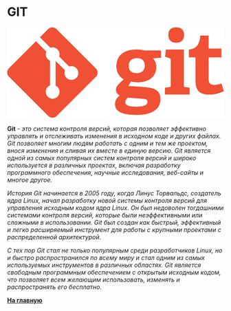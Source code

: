 # GIT

![logo](./logo/Git-Logo-1788C.png)

**Git** - *это система контроля версий, которая позволяет эффективно управлять и отслеживать изменения в исходном коде и других файлах. Git позволяет многим людям работать с одним и тем же проектом, внося изменения и сливая их вместе в единую версию. Git является одной из самых популярных систем контроля версий и широко используется в различных проектах, включая разработку программного обеспечения, научные исследования, веб-сайты и многое другое.*


*История Git начинается в 2005 году, когда Линус Торвальдс, создатель ядра Linux, начал разработку новой системы контроля версий для управления исходным кодом ядра Linux. Он был недоволен тогдашними системами контроля версий, которые были неэффективными или сложными в использовании. Git был создан как быстрый, эффективный и легко расширяемый инструмент для работы с крупными проектами с распределенной архитектурой.*


*С тех пор Git стал не только популярным среди разработчиков Linux, но и быстро распространился по всему миру и стал одним из самых используемых инструментов в различных областях. Git является свободным программным обеспечением с открытым исходным кодом, что позволяет всем желающим использовать, изменять и распространять его бесплатно.*



**[На главную](readme.md)**